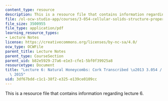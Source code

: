 ```yaml
---
content_type: resource
description: This is a resource file that contains information regarding lecture 6.
file: /ol-ocw-studio-app/courses/3-054-cellular-solids-structure-properties-and-applications-spring-2015/3df67bddc1c138f2e325e139ce0109cc_MIT3_054S15_L6_cork_trans.pdf
file_size: 3500955
file_type: application/pdf
learning_resource_types:
- Lecture Notes
license: https://creativecommons.org/licenses/by-nc-sa/4.0/
ocw_type: OCWFile
parent_title: Lecture Notes
parent_type: CourseSection
parent_uid: b82e5929-27a6-e1e3-cfe1-5bf0f39925a8
resourcetype: Document
title: "Lecture 6: Natural Honeycombs: Cork Transcribed \u2013 3.054 / 3.36 Spring\
  \ 2015"
uid: 3df67bdd-c1c1-38f2-e325-e139ce0109cc
---
```

This is a resource file that contains information regarding lecture 6.